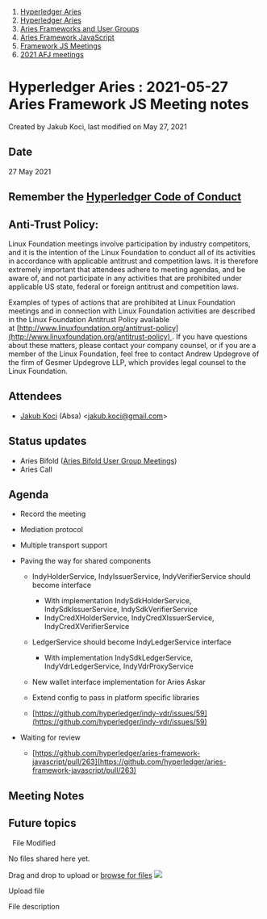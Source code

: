 1. [Hyperledger Aries](index.html)
2. [Hyperledger Aries](Hyperledger-Aries_18481154.html)
3. [Aries Frameworks and User Groups](Aries-Frameworks-and-User-Groups_18481290.html)
4. [Aries Framework JavaScript](Aries-Framework-JavaScript_18482463.html)
5. [Framework JS Meetings](Framework-JS-Meetings_18482467.html)
6. [2021 AFJ meetings](2021-AFJ-meetings_18514593.html)

# Hyperledger Aries : 2021-05-27 Aries Framework JS Meeting notes

Created by Jakub Koci, last modified on May 27, 2021

## Date

27 May 2021

## Remember the [Hyperledger Code of Conduct](https://lf-hyperledger.atlassian.net/wiki/display/HYP/Hyperledger+Code+of+Conduct)

## Anti-Trust Policy:

Linux Foundation meetings involve participation by industry competitors, and it is the intention of the Linux Foundation to conduct all of its activities in accordance with applicable antitrust and competition laws. It is therefore extremely important that attendees adhere to meeting agendas, and be aware of, and not participate in any activities that are prohibited under applicable US state, federal or foreign antitrust and competition laws.

Examples of types of actions that are prohibited at Linux Foundation meetings and in connection with Linux Foundation activities are described in the Linux Foundation Antitrust Policy available at [http://www.linuxfoundation.org/antitrust-policy](http://www.linuxfoundation.org/antitrust-policy) . If you have questions about these matters, please contact your company counsel, or if you are a member of the Linux Foundation, feel free to contact Andrew Updegrove of the firm of Gesmer Updegrove LLP, which provides legal counsel to the Linux Foundation.

## Attendees

- [Jakub Koci](https://lf-hyperledger.atlassian.net/wiki/people/557058:a09deeb2-174a-4e43-9fd0-890f4d055dd5?ref=confluence) (Absa) &lt;jakub.koci@gmail.com&gt;

## Status updates

- Aries Bifold ([Aries Bifold User Group Meetings](Aries-Bifold-User-Group-Meetings_18490725.html))
- Aries Call

## Agenda

- Record the meeting
- Mediation protocol
- Multiple transport support
- Paving the way for shared components
  
  - IndyHolderService, IndyIssuerService, IndyVerifierService should become interface
    
    - With implementation IndySdkHolderService, IndySdkIssuerService, IndySdkVerifierService
    - IndyCredXHolderService, IndyCredXIssuerService, IndyCredXVerifierService
  - LedgerService should become IndyLedgerService interface
    
    - With implementation IndySdkLedgerService, IndyVdrLedgerService, IndyVdrProxyService
  - New wallet interface implementation for Aries Askar
  - Extend config to pass in platform specific libraries
  - [https://github.com/hyperledger/indy-vdr/issues/59](https://github.com/hyperledger/indy-vdr/issues/59)
- Waiting for review
  
  - [https://github.com/hyperledger/aries-framework-javascript/pull/263](https://github.com/hyperledger/aries-framework-javascript/pull/263)

## Meeting Notes

## Future topics

  File Modified

No files shared here yet.

Drag and drop to upload or [browse for files]() ![](images/icons/wait.gif)

Upload file

File description
